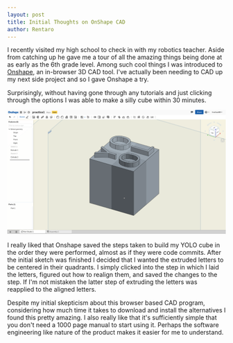 ```yaml
---
layout: post
title: Initial Thoughts on OnShape CAD
author: Rentaro
---
```


I recently visited my high school to check in with my robotics teacher. Aside from catching up he gave me a tour of all the amazing things being done at as early as the 6th grade level. Among such cool things I was introduced to [Onshape](https://www.onshape.com/), an in-browser 3D CAD tool. I've actually been needing to CAD up my next side project and so I gave Onshape a try.

Surprisingly, without having gone through any tutorials and just clicking through the options I was able to make a silly cube within 30 minutes.

![yolo cube](/img/2015-12-18-onshape-yolo-cube.png)

I really liked that Onshape saved the steps taken to build my YOLO cube in the order they were performed, almost as if they were code commits. After the initial sketch was finished I decided that I wanted the extruded letters to be centered in their quadrants. I simply clicked into the step in which I laid the letters, figured out how to realign them, and saved the changes to the step. If I'm not mistaken the latter step of extruding the letters was reapplied to the aligned letters.

Despite my initial skepticism about this browser based CAD program, considering how much time it takes to download and install the alternatives I found this pretty amazing. I also really like that it's sufficiently simple that you don't need a 1000 page manual to start using it. Perhaps the software engineering like nature of the product makes it easier for me to understand. 

